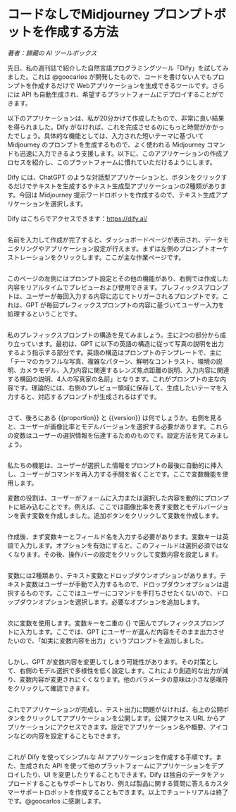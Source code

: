 # コードなしでMidjourney プロンプトボットを作成する方法

_著者：歸藏の AI ツールボックス_

先日、私の週刊誌で紹介した自然言語プログラミングツール「Dify」を試してみました。これは @goocarlos が開発したもので、コードを書けない人でもプロンプトを作成するだけで Webアプリケーションを生成できるツールです。さらには API も自動生成され、希望するプラットフォームにデプロイすることができます。

以下のアプリケーションは、私が20分かけて作成したもので、非常に良い結果を得られました。Dify がなければ、これを完成させるのにもっと時間がかかったでしょう。具体的な機能としては、入力された短いテーマに基づいて Midjourney のプロンプトを生成するもので、よく使われる Midjourney コマンドも迅速に入力できるよう支援します。以下に、このアプリケーションの作成プロセスを紹介し、このプラットフォームに慣れていただけるようにします。

Dify には、ChatGPT のような対話型アプリケーションと、ボタンをクリックするだけでテキストを生成するテキスト生成型アプリケーションの2種類があります。今回は Midjourney 提示ワードロボットを作成するので、テキスト生成アプリケーションを選択します。

Dify はこちらでアクセスできます：https://dify.ai/

<figure><img src="https://assets-docs.dify.ai/img/jp/use-cases/39e84c5e325bfbc4fea88f6b941a86cb.webp" alt=""><figcaption></figcaption></figure>

名前を入力して作成が完了すると、ダッシュボードページが表示され、データモニタリングやアプリケーション設定が行えます。まずは左側のプロンプトオーケストレーションをクリックします。ここが主な作業ページです。

<figure><img src="https://assets-docs.dify.ai/img/jp/use-cases/87afe74c0a9aa0f4f9fb88dbe510d055.webp" alt=""><figcaption></figcaption></figure>

このページの左側にはプロンプト設定とその他の機能があり、右側では作成した内容をリアルタイムでプレビューおよび使用できます。プレフィックスプロンプトは、ユーザーが毎回入力する内容に応じてトリガーされるプロンプトです。これは、GPT が毎回プレフィックスプロンプトの内容に基づいてユーザー入力を処理するということです。

<figure><img src="https://assets-docs.dify.ai/img/jp/use-cases/87b6579ecdf7866f006e3e2fea900e48.webp" alt=""><figcaption></figcaption></figure>

私のプレフィックスプロンプトの構造を見てみましょう。主に2つの部分から成り立っています。最初は、GPT に以下の英語の構造に従って写真の説明を出力するよう指示する部分です。英語の構造はプロンプトのテンプレートで、主に「テーマのカラフルな写真、複雑なパターン、鮮明なコントラスト、環境の説明、カメラモデル、入力内容に関連するレンズ焦点距離の説明、入力内容に関連する構図の説明、4人の写真家の名前」となります。これがプロンプトの主な内容です。理論的には、右側のプレビュー領域に保存して、生成したいテーマを入力すると、対応するプロンプトが生成されるはずです。

<figure><img src="https://assets-docs.dify.ai/img/jp/use-cases/6573752b0cb7eb8f53787b14c7b4f479.webp" alt=""><figcaption></figcaption></figure>

さて、後ろにある \{{proportion\}} と \{{version\}} は何でしょうか。右側を見ると、ユーザーが画像比率とモデルバージョンを選択する必要があります。これらの変数はユーザーの選択情報を伝達するためのものです。設定方法を見てみましょう。

<figure><img src="https://assets-docs.dify.ai/img/jp/use-cases/4f92181fb3f74924db3abbd09006ece6.webp" alt=""><figcaption></figcaption></figure>

私たちの機能は、ユーザーが選択した情報をプロンプトの最後に自動的に挿入し、ユーザーがコマンドを再入力する手間を省くことです。ここで変数機能を使用します。

変数の役割は、ユーザーがフォームに入力または選択した内容を動的にプロンプトに組み込むことです。例えば、ここでは画像比率を表す変数とモデルバージョンを表す変数を作成しました。追加ボタンをクリックして変数を作成します。

<figure><img src="https://assets-docs.dify.ai/img/jp/use-cases/a5d6c075658912892a0a3431e9646846.webp" alt=""><figcaption></figcaption></figure>

作成後、まず変数キーとフィールド名を入力する必要があります。変数キーは英語で入力します。オプションを有効にすると、このフィールドは選択必須ではなくなります。その後、操作バーの設定をクリックして変数内容を設定します。

<figure><img src="https://assets-docs.dify.ai/img/jp/use-cases/5aa9cf5f54a0e11bfdcb93c4453ca66f.webp" alt=""><figcaption></figcaption></figure>

変数には2種類あり、テキスト変数とドロップダウンオプションがあります。テキスト変数はユーザーが手動で入力するもので、ドロップダウンオプションは選択するものです。ここではユーザーにコマンドを手打ちさせたくないので、ドロップダウンオプションを選択します。必要なオプションを追加します。

<figure><img src="https://assets-docs.dify.ai/img/jp/use-cases/10533925c96d886ee52a5075d2e4f22f.webp" alt=""><figcaption></figcaption></figure>

次に変数を使用します。変数キーを二重の {} で囲んでプレフィックスプロンプトに入力します。ここでは、GPT にユーザーが選んだ内容をそのまま出力させたいので、「如実に変数内容を出力」というプロンプトを追加しました。

<figure><img src="https://assets-docs.dify.ai/img/jp/use-cases/6553e7e74d53832a1ca7f6761051da92.webp" alt=""><figcaption></figcaption></figure>

しかし、GPT が変数内容を変更してしまう可能性があります。その対策として、右側のモデル選択で多様性を低く設定します。これにより創造的な出力が減り、変数内容が変更されにくくなります。他のパラメータの意味は小さな感嘆符をクリックして確認できます。

<figure><img src="https://assets-docs.dify.ai/img/jp/use-cases/731639399f7df8b94ad6aa343329680a.webp" alt=""><figcaption></figcaption></figure>

これでアプリケーションが完成し、テスト出力に問題がなければ、右上の公開ボタンをクリックしてアプリケーションを公開します。公開アクセス URL からアプリケーションにアクセスできます。設定でアプリケーション名や概要、アイコンなどの内容を設定することもできます。

<figure><img src="https://assets-docs.dify.ai/img/jp/use-cases/24de168da16ef9452957b90905bf270e.webp" alt=""><figcaption></figcaption></figure>

これが Dify を使ってシンプルな AI アプリケーションを作成する手順です。また、生成された API を使って他のプラットフォームにアプリケーションをデプロイしたり、UI を変更したりすることもできます。Dify は独自のデータをアップロードすることもサポートしており、例えば製品に関する質問に答えるカスタマーサポートロボットを作成することもできます。以上でチュートリアルは終了です。@goocarlos に感謝します。
